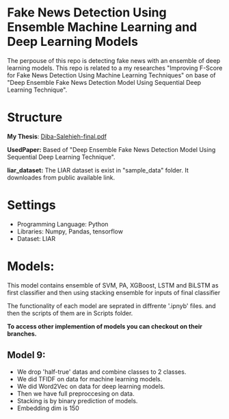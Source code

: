 # Fake News Detection Using Ensemble Machine Learning and Deep Learning Models
The perpouse of this repo is detecting fake news with an ensemble of deep learning models. 
This repo is related to a my researches "Improving F-Score for Fake News Detection Using Machine Learning Techniques" on base of "Deep Ensemble Fake News Detection Model Using Sequential Deep Learning Technique".

# Structure

**My Thesis**: [Diba-Salehieh-final.pdf](https://github.com/user-attachments/files/16027880/Diba-Salehieh-final.pdf)

**UsedPaper:** Based of "Deep Ensemble Fake News Detection Model Using Sequential Deep Learning Technique".

**liar_dataset:** The LIAR dataset is exist in "sample_data" folder. It downloades from public available link.

# Settings

- Programming Language: Python
- Libraries: Numpy, Pandas, tensorflow
- Dataset: LIAR

# Models:
This model contains ensemble of SVM, PA, XGBoost, LSTM and BiLSTM as first classifier and then using stacking ensemble for inputs of final classifier

The functionality of each model are seprated in diffrente '.ipnyb' files. and then the scripts of them are in Scripts folder. 

**To access other implemention of models you can checkout on their branches.**

## Model 9:
- We drop 'half-true' datas and combine classes to 2 classes.
- We did TFIDF on data for machine learning models.
- We did Word2Vec on data for deep learning models.
- Then we have full preproccesing on data.
- Stacking is by binary prediction of models.
- Embedding dim is 150
